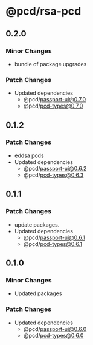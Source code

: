 # @pcd/rsa-pcd

## 0.2.0

### Minor Changes

- bundle of package upgrades

### Patch Changes

- Updated dependencies
  - @pcd/passport-ui@0.7.0
  - @pcd/pcd-types@0.7.0

## 0.1.2

### Patch Changes

- eddsa pcds
- Updated dependencies
  - @pcd/passport-ui@0.6.2
  - @pcd/pcd-types@0.6.3

## 0.1.1

### Patch Changes

- update packages.
- Updated dependencies
  - @pcd/passport-ui@0.6.1
  - @pcd/pcd-types@0.6.1

## 0.1.0

### Minor Changes

- Updated packages

### Patch Changes

- Updated dependencies
  - @pcd/passport-ui@0.6.0
  - @pcd/pcd-types@0.6.0
